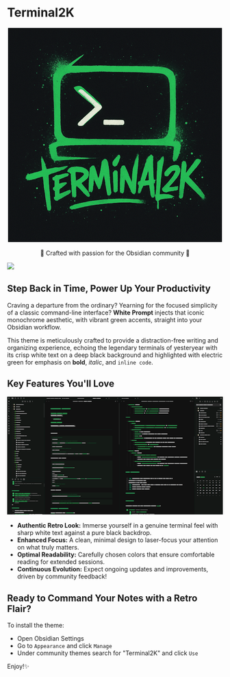 # Terminal2K

<p align="center">
  <img src="./img/terminal2k.png" />
  <p align="center"> 💚 Crafted with passion for the Obsidian community 💚 </p>
  <div style="width:100%;text-align:"center";">
    <a href="https://www.buymeacoffee.com/isax785"> <img src="https://img.buymeacoffee.com/button-api/?text=Buy%20me%20a%20coffee&emoji=&slug=kepano&button_colour=5F7FFF&font_colour=ffffff&font_family=Poppins&outline_colour=000000&coffee_colour=FFDD00"> </a>
  </div>
</p>

## Step Back in Time, Power Up Your Productivity

Craving a departure from the ordinary? Yearning for the focused simplicity of a classic command-line interface? **White Prompt** injects that iconic monochrome aesthetic, with vibrant green accents, straight into your Obsidian workflow.

This theme is meticulously crafted to provide a distraction-free writing and organizing experience, echoing the legendary terminals of yesteryear with its crisp white text on a deep black background and highlighted with electric green for emphasis on **bold**, *italic*, and `inline code`.

## Key Features You'll Love

<p align="center">
  <img src="./img/screenshot.png" />
</p>

* **Authentic Retro Look:** Immerse yourself in a genuine terminal feel with sharp white text against a pure black backdrop.
* **Enhanced Focus:** A clean, minimal design to laser-focus your attention on what truly matters.
* **Optimal Readability:** Carefully chosen colors that ensure comfortable reading for extended sessions.
* **Continuous Evolution:** Expect ongoing updates and improvements, driven by community feedback!

## Ready to Command Your Notes with a Retro Flair?

To install the theme:

- Open Obsidian Settings
- Go to `Appearance` and click `Manage`
- Under community themes search for "Terminal2K" and click `Use`

Enjoy!✨


